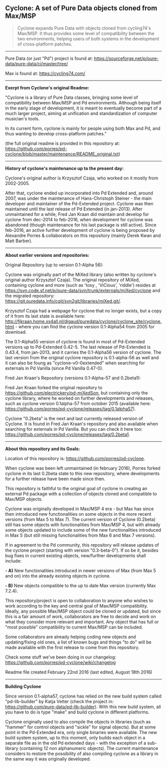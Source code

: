 Cyclone: A set of Pure Data objects cloned from Max/MSP 
-------

> Cyclone expands Pure Data with objects cloned from cycling74's Max/MSP. It thus provides some level of compatibility between the two environments, helping users of both systems in the development of cross-platform patches. 

--------------------

Pure Data (or just "Pd") project is found at: https://sourceforge.net/p/pure-data/pure-data/ci/master/tree/

Max is found at: https://cycling74.com/

--------------------

<strong>Exerpt from Cyclone's original Readme:</strong>

"Cyclone is a library of Pure Data classes, bringing some level of compatibility between Max/MSP and Pd environments. Although being itself in the early stage of development, it is meant to eventually become part of a much larger project, aiming at unification and standardization of computer musician's tools. 

In its current form, cyclone is mainly for people using both Max and Pd, and thus wanting to develop cross-platform patches."

(the full original readme is provided in this repository at: <https://github.com/porres/pd-cyclone/blob/master/maintenance/README_original.txt>)

-------

<strong>History of cyclone's maintenance up to the present day:</strong>

Cyclone's original author is Krzysztof Czaja, who worked on it mostly from 2002-2005. 

After that, cyclone ended up incorporated into Pd Extended and, around 2007, was under the maintenance of Hans-Christoph Steiner - the main developer and maintainer of the Pd-Extended project. Cyclone was then maintained until the last release of Pd Extended (in jan-2013). After unmaintained for a while, Fred Jan Kraan did maintain and develop for cyclone from dec-2014 to feb-2016, when development for cyclone was abandoned (though maintenance for his last package is still active). Since feb-2016, an active further development of cyclone is being proposed by Alexandre Porres & collaborators on this repository (mainly Derek Kwan and Matt Barber).

-------

<strong>About earlier versions and repositories:</strong>

Original Repository (up to version 0.1-Alpha 56):

Cyclone was originally part of the MiXed library (also written by cyclone's original author Krzysztof Czaja). The original repository of MiXed, containing cyclone and more (such as 'toxy , 'ViCious', 'riddle') resides at <https://svn.code.sf.net/p/pure-data/svn/trunk/externals/miXed/cyclone> and the migrated repository: <https://git.puredata.info/cgit/svn2git/libraries/miXed.git/>. 

Krzysztof Czaja had a webpage for cyclone that no longer exists, but a copy of it from its last state is available here:  <http://fjkraan.home.xs4all.nl/digaud/puredata/cyclone/cyclone_site/cyclone.html> - where you can find the cyclone version 0.1-Alpha54 from 2005 for download. 

The 0.1-Alpha55 version of cyclone is found in most of Pd-Extended versions up to Pd-Extended 0.42-5. The last release of Pd-Extended is 0.43.4, from jan-2013, and it carries the 0.1-Alpha56 version of cyclone. The last version from the original cyclone repository is 0.1-alpha-56 as well and it can also be foung as "cyclone-v0-0extended" when searching for externals in Pd Vanilla (since Pd Vanilla 0.47-0).

Fred Jan Kraan's Repository (versions 0.1-Alpha-57 and 0.2beta1):

Fred Jan Kraan forked the original repository to <https://github.com/electrickery/pd-miXedSon>, but containing only the cyclone library, where he worked on further developments and releases, such as cyclone version 0.1alpha-57 from october 2015 (available here: <https://github.com/porres/pd-cyclone/releases/tag/0.1alpha57>).

Cyclone "0.2beta" is the next and last currently released version of Cyclone. It is found in Fred Jan Kraan's repository and also available when searching for externals in Pd Vanilla. But you can check it here too: <https://github.com/porres/pd-cyclone/releases/tag/0.2beta1>.

-------

<strong>About this repository and its Goals:</strong>

Location of this repository is: https://github.com/porres/pd-cyclone. 

When cyclone was been left unmaintained (in february 2016), Porres forked cyclone in its last 0.2beta state to this new repository, where developments for a further release have been made since then.

This repository is faithful to the original goal of cyclone in creating an external Pd package with a collection of objects cloned and compatible to Max/MSP objects. 

Cyclone was originally developed in Max/MSP 4 era - but Max has since then introduced new functionalities on some objects in the more recent versions (from Max 5 to Max 7). The current version of Cyclone (0.2beta) still has some objects with functionalities from Max/MSP 4, but with already some objects updated to include some of the new functionalities introduced in Max 5 (but still missing functionalities from Max 6 and Max 7 versions). 

If in agreement to the Pd community, this repository will release updates of the cyclone project (starting with version "0.3-beta-0"). If so be it, besides bug fixes in current existing objects, new/further developments shall include:

<strong>- A)</strong> New functionalities introduced in newer versions of Max (from Max 5 and on) into the already existing objects in cyclone.

<strong>- B)</strong> New objects compatible to the up to date Max version (currently Max 7.2.4). 

This repository/project is open to collaboration to anyone who wishes to work according to the key and central goal of Max/MSP compatibility. Ideally, any possible Max/MSP object could be cloned or updated, but since this is a fair amount of work, collaborators are free to decide and work on what they consider more relevant and important. Any object that has full or "most possible" compatibility to current Max/MSP can be included. 

Some collaborators are already helping coding new objects and updating/fixing old ones, a list of known bugs and things "to do" will be made available with the first release to come from this repository.

Check some stuff we've been doing in our changelog: https://github.com/porres/pd-cyclone/wiki/changelog

Readme file created February 22nd 2016 (last edited, August 18th 2016)

-------
<strong>Building Cyclone</strong>

Since version 0.1-alpha57, cyclone has relied on the new build system called "pd-lib-builder" by Katja Vetter (check the project in: <https://github.com/pure-data/pd-lib-builder>). With this new build system, all you have to do is type "make" and build cyclone in different platforms.

Cyclone originally used to also compile the objects in libraries (such as "hammer" for control objects and "sickle" for signal objects). But at some point in the Pd-Extended era, only single binaries were available. The new build system system, up to this moment, only builds each object in a separate file as in the old Pd extended days - with the exception of a sub-library (containing 12 non alphanumeric objects). The current maintenance considers to restore the possibility of also compiling cyclone as a library in the same way it was originally developed.
